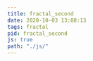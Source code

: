 ```yaml
---
title: fractal_second
date: 2020-10-03 13:08:13
tags: fractal
pid: fractal_second
js: true
path: "./js/"
---
```


<div id="canvas" style="text-align:center"></div>
<script language="javascript" type="text/javascript" src="//cdnjs.cloudflare.com/ajax/libs/p5.js/0.5.6/p5.min.js"></script>
<script type="text/javascript" src="./js/script.js"></script>


